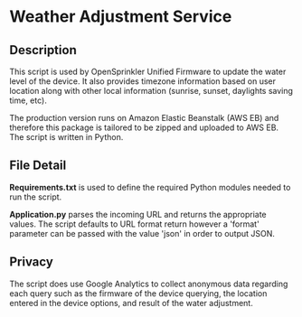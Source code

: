 # Weather Adjustment Service

## Description
This script is used by OpenSprinkler Unified Firmware to update the water level of the device. It also provides timezone information based on user location along with other local information (sunrise, sunset, daylights saving time, etc).

The production version runs on Amazon Elastic Beanstalk (AWS EB) and therefore this package is tailored to be zipped and uploaded to AWS EB. The script is written in Python.

## File Detail
**Requirements.txt** is used to define the required Python modules needed to run the script.

**Application.py** parses the incoming URL and returns the appropriate values. The script defaults to URL format return however a 'format' parameter can be passed with the value 'json' in order to output JSON.

## Privacy

The script does use Google Analytics to collect anonymous data regarding each query such as the firmware of the device querying, the location entered in the device options, and result of the water adjustment. 
